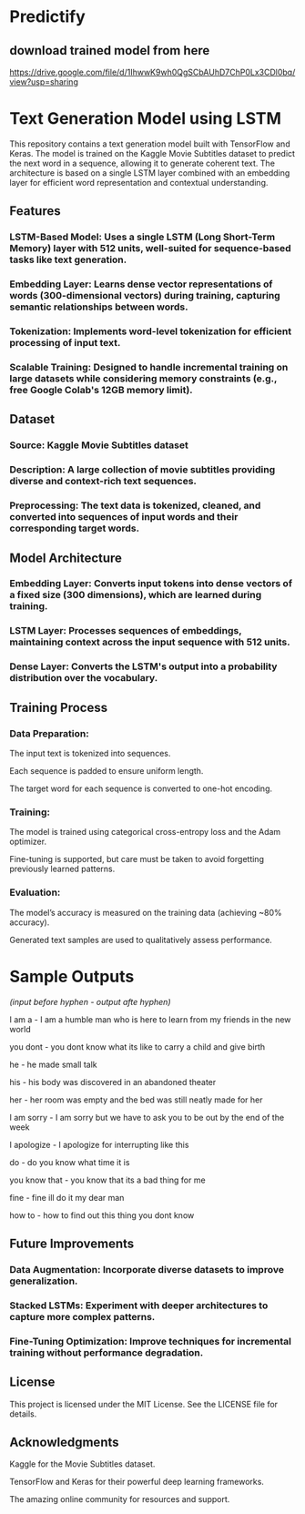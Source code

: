# Predictify

## download trained model from here
https://drive.google.com/file/d/1IhwwK9wh0QgSCbAUhD7ChP0Lx3CDl0bq/view?usp=sharing


# Text Generation Model using LSTM

This repository contains a text generation model built with TensorFlow and Keras. The model is trained on the Kaggle Movie Subtitles dataset to predict the next word in a sequence, allowing it to generate coherent text. The architecture is based on a single LSTM layer combined with an embedding layer for efficient word representation and contextual understanding.

## Features

### LSTM-Based Model: Uses a single LSTM (Long Short-Term Memory) layer with 512 units, well-suited for sequence-based tasks like text generation.

### Embedding Layer: Learns dense vector representations of words (300-dimensional vectors) during training, capturing semantic relationships between words.

### Tokenization: Implements word-level tokenization for efficient processing of input text.

### Scalable Training: Designed to handle incremental training on large datasets while considering memory constraints (e.g., free Google Colab's 12GB memory limit).

## Dataset

### Source: Kaggle Movie Subtitles dataset

### Description: A large collection of movie subtitles providing diverse and context-rich text sequences.

### Preprocessing: The text data is tokenized, cleaned, and converted into sequences of input words and their corresponding target words.

## Model Architecture

### Embedding Layer: Converts input tokens into dense vectors of a fixed size (300 dimensions), which are learned during training.

### LSTM Layer: Processes sequences of embeddings, maintaining context across the input sequence with 512 units.

### Dense Layer: Converts the LSTM's output into a probability distribution over the vocabulary.

## Training Process

### Data Preparation:

The input text is tokenized into sequences.

Each sequence is padded to ensure uniform length.

The target word for each sequence is converted to one-hot encoding.

### Training:

The model is trained using categorical cross-entropy loss and the Adam optimizer.

Fine-tuning is supported, but care must be taken to avoid forgetting previously learned patterns.

### Evaluation:

The model’s accuracy is measured on the training data (achieving ~80% accuracy).

Generated text samples are used to qualitatively assess performance.

# Sample Outputs
_(input before hyphen - output afte hyphen)_


I am a - I am a humble man who is here to learn from my friends in the new world

you dont - you dont know what its like to carry a child and give birth

he - he made small talk

his - his body was discovered in an abandoned theater

her - her room was empty and the bed was still neatly made for her

I am sorry - I am sorry but we have to ask you to be out by the end of the week

I apologize - I apologize for interrupting like this

do - do you know what time it is

you know that - you know that its a bad thing for me

fine - fine ill do it my dear man

how to - how to find out this thing you dont know

## Future Improvements

### Data Augmentation: Incorporate diverse datasets to improve generalization.

### Stacked LSTMs: Experiment with deeper architectures to capture more complex patterns.

### Fine-Tuning Optimization: Improve techniques for incremental training without performance degradation.

## License

This project is licensed under the MIT License. See the LICENSE file for details.

## Acknowledgments

Kaggle for the Movie Subtitles dataset.

TensorFlow and Keras for their powerful deep learning frameworks.

The amazing online community for resources and support.

